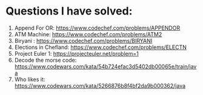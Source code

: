 # Questions I have solved:

1. Append For OR: https://www.codechef.com/problems/APPENDOR
2. ATM Machine: https://www.codechef.com/problems/ATM2
3. Biryani : https://www.codechef.com/problems/BIRYANI
4. Elections in Chefland: https://www.codechef.com/problems/ELECTN
5. Project Euler 1: https://projecteuler.net/problem=1
6. Decode the morse code: https://www.codewars.com/kata/54b724efac3d5402db00065e/train/java
7. Who likes it: https://www.codewars.com/kata/5266876b8f4bf2da9b000362/java